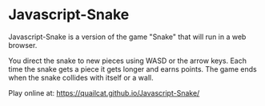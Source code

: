 # Javascript-Snake

Javascript-Snake is a version of the game "Snake" that will run in a web browser.

You direct the snake to new pieces using WASD or the arrow keys. Each time the snake gets a piece it gets longer and earns points. The game ends when the snake collides with itself or a wall.

Play online at: https://quailcat.github.io/Javascript-Snake/
